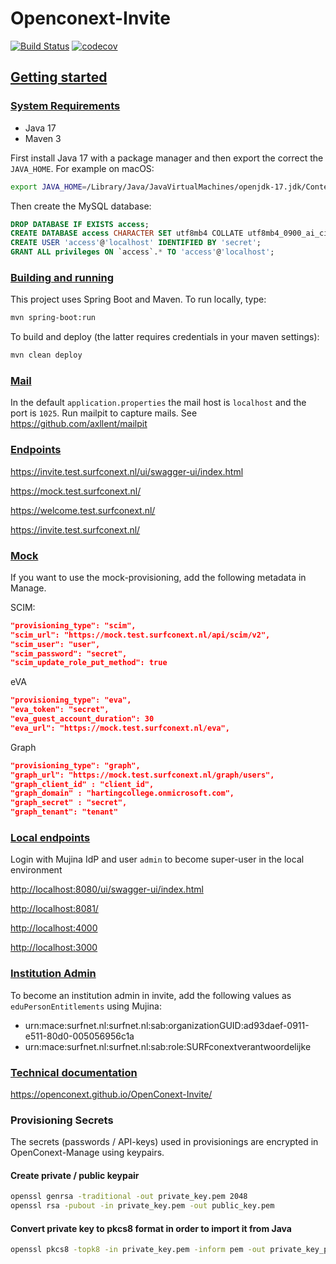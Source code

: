 # Openconext-Invite

[![Build Status](https://github.com/OpenConext/OpenConext-Access/actions/workflows/actions.yml/badge.svg)](https://github.com/SOpenConext/OpenConext-Access/actions/workflows/actions.yml/badge.svg)
[![codecov](https://codecov.io/gh/OpenConext/OpenConext-Access/branch/main/graph/badge.svg?token=HZ7ES3TLQ9)](https://codecov.io/gh/OpenConext/OpenConext-Access)

## [Getting started](#getting-started)

### [System Requirements](#system-requirements)

- Java 17
- Maven 3

First install Java 17 with a package manager
and then export the correct the `JAVA_HOME`. For example on macOS:

```bash
export JAVA_HOME=/Library/Java/JavaVirtualMachines/openjdk-17.jdk/Contents/Home/
```

Then create the MySQL database:

```sql
DROP DATABASE IF EXISTS access;
CREATE DATABASE access CHARACTER SET utf8mb4 COLLATE utf8mb4_0900_ai_ci;
CREATE USER 'access'@'localhost' IDENTIFIED BY 'secret';
GRANT ALL privileges ON `access`.* TO 'access'@'localhost';
```

### [Building and running](#building-and-running)

This project uses Spring Boot and Maven. To run locally, type:

```bash
mvn spring-boot:run
```

To build and deploy (the latter requires credentials in your maven settings):

```bash
mvn clean deploy
```
### [Mail](#mail)

In the default `application.properties` the mail host is `localhost` and the port is `1025`. Run mailpit to capture mails. 
See https://github.com/axllent/mailpit

### [Endpoints](#endpoints)

<https://invite.test.surfconext.nl/ui/swagger-ui/index.html>

<https://mock.test.surfconext.nl/>

<https://welcome.test.surfconext.nl/>

<https://invite.test.surfconext.nl/>

### [Mock](#mock)

If you want to use the mock-provisioning, add the following metadata in Manage.

SCIM:

```json
"provisioning_type": "scim",
"scim_url": "https://mock.test.surfconext.nl/api/scim/v2",
"scim_user": "user",
"scim_password": "secret",
"scim_update_role_put_method": true
```

eVA

```json
"provisioning_type": "eva",
"eva_token": "secret",
"eva_guest_account_duration": 30
"eva_url": "https://mock.test.surfconext.nl/eva",
```

Graph

```json
"provisioning_type": "graph",
"graph_url": "https://mock.test.surfconext.nl/graph/users",
"graph_client_id" : "client_id",
"graph_domain" : "hartingcollege.onmicrosoft.com",
"graph_secret" : "secret",
"graph_tenant": "tenant"
```

### [Local endpoints](#local-endpoints)

Login with Mujina IdP and user `admin` to become super-user in the local environment

<http://localhost:8080/ui/swagger-ui/index.html>

<http://localhost:8081/>

<http://localhost:4000>

<http://localhost:3000>

### [Institution Admin](#institution-admin)

To become an institution admin in invite, add the following values as `eduPersonEntitlements` using Mujina:

- urn:mace:surfnet.nl:surfnet.nl:sab:organizationGUID:ad93daef-0911-e511-80d0-005056956c1a
- urn:mace:surfnet.nl:surfnet.nl:sab:role:SURFconextverantwoordelijke

### [Technical documentation](#technical-documentation)

<https://openconext.github.io/OpenConext-Invite/>

### Provisioning Secrets

The secrets (passwords / API-keys) used in provisionings are encrypted in OpenConext-Manage using keypairs.

#### Create private / public keypair

```bash
openssl genrsa -traditional -out private_key.pem 2048
openssl rsa -pubout -in private_key.pem -out public_key.pem
```

#### Convert private key to pkcs8 format in order to import it from Java

```bash
openssl pkcs8 -topk8 -in private_key.pem -inform pem -out private_key_pkcs8.pem -outform pem -nocrypt
```
